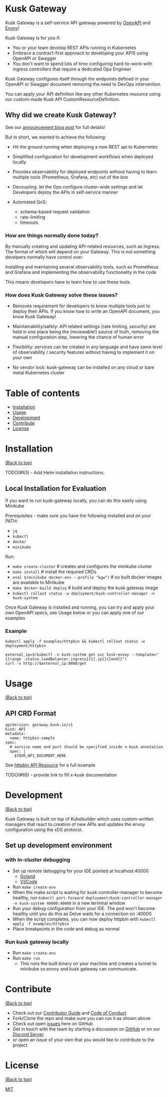 <!-- Add banner here -->

# Kusk Gateway

<!-- Add buttons here -->

Kusk Gateway is a self-service API gateway powered by [OpenAPI]() and [Envoy](https://www.envoyproxy.io/)!

Kusk Gateway is for you if:
- You or your team develop REST APIs running in Kubernetes
- Embrace a contract-first approach to developing your APIS using OpenAPI or Swagger
- You don't want to spend lots of time configuring hard-to-work-with ingress controllers that require a dedicated Ops Engineer

Kusk Gateway configures itself through the endpoints defined in your OpenAPI or Swagger document removing the need to DevOps intervention. 

You can apply your API definition like any other Kubernetes resource using our custom-made Kusk API CustomResourceDefinition.

##  Why did we create Kusk Gateway?
See our [announcement blog post](...) for full details!

But in short, we wanted to achieve the following:
- Hit the ground running when deploying a new REST api to Kubernetes

- Simplified configuration for development workflows when deployed locally

- Provides observability for deployed endpoints without having to learn multiple tools (Prometheus, Grafana, etc) out of the box

- Decoupling: let the Ops configure cluster-wide settings and let Developers deploy the APIs in self-service manner

- Automated QoS: 
    - schema-based request validation
    - rate-limiting
    - timeouts

### How are things normally done today?
By manually creating and updating API-related resources, such as Ingress. The format of which will depend on your Gateway. This is not something develpers normally have control over.

Installing and maintaining several observability tools, such as Prometheus and Grafana and implementing the observability functionality in the code

This means developers have to learn how to use these tools.

### How does Kusk Gateway solve these issues?
- Removes requirement for developers to know multiple tools just to deploy their APIs. If you know how to write an OpenAPI document, you know Kusk Gateway!

- Maintainability/safety: API related settings (rate limiting, security) are held in one place being the (reviewable!) source of truth, removing the manual configuration step, lowering the chance of human error

- Flexibility: services can be created in any language and have same level of observability / security features without having to implement it on your own

- No vendor lock: kusk-gateway can be installed on any cloud or bare metal Kubernetes cluster

# Table of contents
- [Installation](#installation)
- [Usage](#usage)
- [Development](#development)
- [Contribute](#contribute)
- [License](#license)

# Installation
[(Back to top)](#table-of-contents)

TODO(#63) - Add Helm installation instructions.

## Local Installation for Evaluation
If you want to run kusk-gateway locally, you can do this easily using Minikube

Prerequisites - make sure you have the following installed and on your PATH:
- `jq`
- `kubectl`
- `docker`
- `minikube`

Run:
- `make create-cluster` # creates and configures the minikube cluster
- `make install` # install the required CRDs
- `eval $(minikube docker-env --profile "kgw")` # so built docker images are available to Minikube
- `make docker-build deploy` # build and deploy the kusk gateway image
- `kubectl rollout status -w deployment/kusk-controller-manager -n kusk-system`

Once Kusk Gateway is installed and running, you can try and apply your own OpenAPI specs, see Usage below or you can apply one of our examples

### Example
```
kubectl apply -f examples/httpbin && kubectl rollout status -w deployment/httpbin

external_ip=$(kubectl -n kusk-system get svc kusk-envoy --template="{{range .status.loadBalancer.ingress}}{{.ip}}{{end}}")
curl -v http://$external_ip:8080/get

```

# Usage
[(Back to top)](#table-of-contents)

## API CRD Format
```
apiVersion: gateway.kusk.io/v1
kind: API
metadata:
  name: httpbin-sample
spec:
  # service name and port should be specified inside x-kusk annotation
  spec: |
    $YOUR_API_DOCUMENT_HERE
```

See [httpbin API Resource](examples/httpbin/httpbin_v1_api.yaml) for a full example


TODO(#65) - provide link to fill x-kusk documentation

# Development
[(Back to top)](#table-of-contents)

Kusk Gateway is built on top of Kubebuilder which uses custom-written managers that react to creation of new APIs and updates the envoy configuration using the xDS protocol.

## Set up development environment
### with in-cluster debugging
- Set up remote debugging for your IDE pointed at localhost:40000 
  - [Goland](https://www.jetbrains.com/help/go/attach-to-running-go-processes-with-debugger.html#attach-to-a-process-in-the-docker-container)
  - [VSCode](https://github.com/golang/vscode-go/blob/master/docs/debugging.md#configure)
- Run `make create-env`
- When the make script is waiting for kusk-controller-manager to become healthy, run `kubectl port-forward deployment/kusk-controller-manager -n kusk-system 40000:40000` in a new terminal window
- Run your debug configuration from your IDE. The pod won't become healthy until you do this as Delve waits for a connection on :40000.
- When the script completes, you can now deploy httpbin with `kubectl apply -f examples/httpbin`
- Place breakpoints in the code and debug as normal

### Run kusk gateway locally
- Run `make create-env`
- Run `make run` 
  - This runs the built binary on your machine and creates a tunnel to minikube so envoy and kusk gateway can communicate.

# Contribute
[(Back to top)](#table-of-contents)

- Check out our [Contributor Guide](https://github.com/kubeshop/.github/blob/main/CONTRIBUTING.md) and
  [Code of Conduct](https://github.com/kubeshop/.github/blob/main/CODE_OF_CONDUCT.md)
- Fork/Clone the repo and make sure you can run it as shown above
- Check out open [issues](https://github.com/kubeshop/kusk-gateway/issues) here on GitHub
- Get in touch with the team by starting a discussion on [GitHub](https://github.com/kubeshop/kusk-gateway/discussions) or on our [Discord Server](https://discord.gg/uNuhy6GDyn).
- or open an issue of your own that you would like to contribute to the project.

# License
[(Back to top)](#table-of-contents)

[MIT](https://mit-license.org/)

